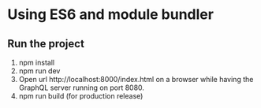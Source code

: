 # Using ES6 and module bundler


## Run the project

1. npm install
2. npm run dev
3. Open url http://localhost:8000/index.html on a browser while having the GraphQL server running on port 8080.
2. npm run build (for production release)


